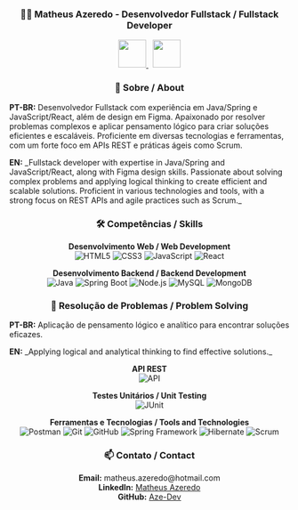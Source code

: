 <h3 align="center">👨‍💻 Matheus Azeredo - Desenvolvedor Fullstack / Fullstack Developer</h3>

<p align="center">
  <a href="https://www.linkedin.com/in/matheus-azeredo-89bbb7279/">
          <img src="https://cdn.jsdelivr.net/gh/devicons/devicon@latest/icons/linkedin/linkedin-original.svg" width="50"/>
  </a>&nbsp;
  <a href="https://github.com/Aze-Dev">
          <img src="https://cdn.jsdelivr.net/gh/devicons/devicon@latest/icons/github/github-original.svg" width="50"/>
  </a>
</p>

<h3 align="center">🌟 Sobre / About</h3>

<p><strong>PT-BR:</strong> Desenvolvedor Fullstack com experiência em Java/Spring e JavaScript/React, além de design em Figma. Apaixonado por resolver problemas complexos e aplicar pensamento lógico para criar soluções eficientes e escaláveis. Proficiente em diversas tecnologias e ferramentas, com um forte foco em APIs REST e práticas ágeis como Scrum.</p>

<p><strong>EN:</strong> _Fullstack developer with expertise in Java/Spring and JavaScript/React, along with Figma design skills. Passionate about solving complex problems and applying logical thinking to create efficient and scalable solutions. Proficient in various technologies and tools, with a strong focus on REST APIs and agile practices such as Scrum._</p>

<h3 align="center">🛠️ Competências / Skills</h3>

<p align="center">
  <strong>Desenvolvimento Web / Web Development</strong><br>
  <img src="https://img.shields.io/badge/HTML5-E34F26?style=flat&logo=html5&logoColor=white" alt="HTML5"> 
  <img src="https://img.shields.io/badge/CSS3-1572B6?style=flat&logo=css3&logoColor=white" alt="CSS3"> 
  <img src="https://img.shields.io/badge/JavaScript-F7DF1E?style=flat&logo=javascript&logoColor=black" alt="JavaScript"> 
  <img src="https://img.shields.io/badge/React-20232A?style=flat&logo=react&logoColor=61DAFB" alt="React">
</p>

<p align="center">
  <strong>Desenvolvimento Backend / Backend Development</strong><br>
  <img src="https://img.shields.io/badge/Java-007396?style=flat&logo=java&logoColor=white" alt="Java"> 
  <img src="https://img.shields.io/badge/Spring%20Boot-6DB33F?style=flat&logo=spring-boot&logoColor=white" alt="Spring Boot"> 
  <img src="https://img.shields.io/badge/Node.js-43853D?style=flat&logo=node-dot-js&logoColor=white" alt="Node.js"> 
  <img src="https://img.shields.io/badge/MySQL-4479A1?style=flat&logo=mysql&logoColor=white" alt="MySQL">
  <img src="https://img.shields.io/badge/MongoDB-4DB33D?style=flat&logo=mongodb&logoColor=white" alt="MongoDB">
</p>

<h3 align="center">🚀 Resolução de Problemas / Problem Solving</h3>

<p><strong>PT-BR:</strong> Aplicação de pensamento lógico e analítico para encontrar soluções eficazes.</p>

<p><strong>EN:</strong> _Applying logical and analytical thinking to find effective solutions._</p>

<p align="center">
  <strong>API REST</strong><br>
  <img src="https://img.shields.io/badge/API-009688?style=flat&logo=api&logoColor=white" alt="API">
</p>

<p align="center">
  <strong>Testes Unitários / Unit Testing</strong><br>
  <img src="https://img.shields.io/badge/JUnit-25A162?style=flat&logo=junit5&logoColor=white" alt="JUnit">
</p>

<p align="center">
  <strong>Ferramentas e Tecnologias / Tools and Technologies</strong><br>
  <img src="https://img.shields.io/badge/Postman-FF6C37?style=flat&logo=postman&logoColor=white" alt="Postman"> 
  <img src="https://img.shields.io/badge/Git-F05032?style=flat&logo=git&logoColor=white" alt="Git"> 
  <img src="https://img.shields.io/badge/GitHub-181717?style=flat&logo=github&logoColor=white" alt="GitHub"> 
  <img src="https://img.shields.io/badge/Spring%20Framework-6DB33F?style=flat&logo=spring&logoColor=white" alt="Spring Framework"> 
  <img src="https://img.shields.io/badge/Hibernate-59666C?style=flat&logo=hibernate&logoColor=white" alt="Hibernate"> 
  <img src="https://img.shields.io/badge/Scrum-6DB33F?style=flat&logo=scrumalliance&logoColor=white" alt="Scrum">
</p>

<h3 align="center">📫 Contato / Contact</h3>

<p align="center">
  <strong>Email:</strong> matheus.azeredo@hotmail.com<br>
  <strong>LinkedIn:</strong> <a href="https://www.linkedin.com/in/matheus-azeredo-89bbb7279/">Matheus Azeredo</a><br>
  <strong>GitHub:</strong> <a href="https://github.com/Aze-Dev">Aze-Dev</a>
</p>

